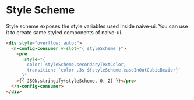 # Style Scheme
Style scheme exposes the style variables used inside naive-ui. You can use it to create same styled components of naive-ui.
```html
<div style="overflow: auto;">
  <n-config-consumer v-slot="{ styleScheme }">
    <pre
      :style="{
        color: styleScheme.secondaryTextColor,
        transition: `color .3s ${styleScheme.easeInOutCubicBezier}`
      }"
    >{{ JSON.stringify(styleScheme, 0, 2) }}</pre>
  </n-config-consumer>
</div>
```